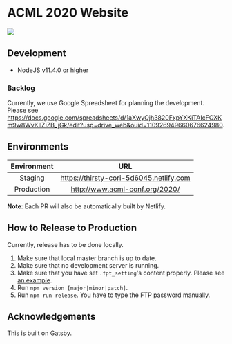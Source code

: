# ACML 2020 Website
![](https://github.com/heytitle/acml2020/workflows/CI/badge.svg)

## Development
- NodeJS v11.4.0 or higher

### Backlog
Currently, we use Google Spreadsheet for planning the development. Please see https://docs.google.com/spreadsheets/d/1aXwyOjh3820FxpYXKiTAIcFOXKm9w8WvKIlZiZB_jGk/edit?usp=drive_web&ouid=110926949660676624980.

## Environments
| Environment  | URL |
|:-------------:|:-------------:|
| Staging | https://thirsty-cori-5d6045.netlify.com |
| Production | http://www.acml-conf.org/2020/ |

**Note**: Each PR will also be automatically built by Netlify.


## How to Release to Production
Currently, release has to be done locally.
1. Make sure that local master branch is up to date.
2. Make sure that no development server is running.
2. Make sure that you have set `.fpt_setting`'s content properly. Please see [an example](https://gist.github.com/heytitle/e1e77020892b0092c5600c99243217de).
3. Run `npm version [major|minor|patch]`.
3. Run `npm run release`. You have to type the FTP password manually.

## Acknowledgements
This is built on Gatsby.